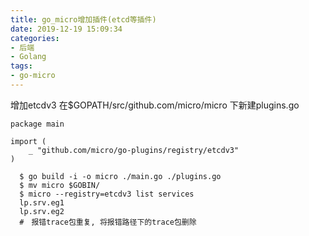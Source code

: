 ```yaml
---
title: go_micro增加插件(etcd等插件)
date: 2019-12-19 15:09:34
categories:
- 后端
- Golang
tags:
- go-micro
---
```

增加etcdv3
在$GOPATH/src/github.com/micro/micro   下新建plugins.go
```golang
package main

import (
    _ "github.com/micro/go-plugins/registry/etcdv3"
)
```
```shell script
  $ go build -i -o micro ./main.go ./plugins.go
  $ mv micro $GOBIN/
  $ micro --registry=etcdv3 list services
  lp.srv.eg1
  lp.srv.eg2 
  #　报错trace包重复, 将报错路径下的trace包删除
```
